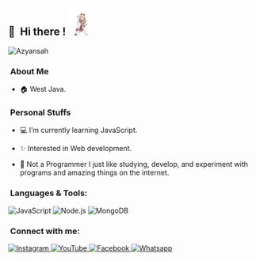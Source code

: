 ## 👋 &nbsp;Hi there ! <img width="45" src="https://raw.githubusercontent.com/nvhitori/nvhitori/main/images/anime1.webp" alt="nvhitori"/> 
<img src="https://komarev.com/ghpvc/?username=Azyansah&label=Total%20Profile%20Visitor&color=071A2C&style=for-the-badge" alt="Azyansah" />

### &nbsp;About Me

- 🏠 West Java.

### &nbsp;Personal Stuffs

- 💻 I’m currently learning JavaScript.

- ✨ Interested in Web development.

-  🍂 Not a Programmer I just like studying, develop, and experiment 
       with programs and amazing things on the internet.

### &nbsp;Languages & Tools:

  ![JavaScript](https://img.shields.io/badge/JavaScript-d6cc0f?style=for-the-badge&logo=javascript&logoColor=white)
  ![Node.js](https://img.shields.io/badge/Node.js-43853D?style=for-the-badge&logo=node.js&logoColor=white)
  ![MongoDB](https://img.shields.io/badge/MongoDB-4EA94B?style=for-the-badge&logo=mongodb&logoColor=white)

### &nbsp;Connect with me:

  <a href="https://instagram.com/" target="_blank">
    <img src="https://img.shields.io/badge/instagram-%23E4405F.svg?&style=for-the-badge&logo=instagram&logoColor=white&color=071A2C" alt="Instagram"/>
  </a>
  <a href="https://youtube.com/" target="_blank">
    <img src="https://img.shields.io/badge/youtube-%2312100E.svg?&style=for-the-badge&logo=youtube&logoColor=white&color=071A2C" alt="YouTube"/>
  </a>
<a href="https://facebook.com/" target="_blank">
    <img src="https://img.shields.io/badge/facebook-%2312100E.svg?&style=for-the-badge&logo=facebook&logoColor=white&color=071A2C" alt="Facebook"/>
  </a>
<a href="https://facebook.com/" target="_blank">
    <img src="https://img.shields.io/badge/whatsapp-%2312100E.svg?&style=for-the-badge&logo=whatsapp&logoColor=white&color=071A2C" alt="Whatsapp"/>
    
